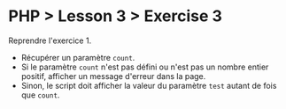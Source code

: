 # PHP > Lesson 3 > Exercise 3

Reprendre l'exercice 1.
- Récupérer un paramètre `count`.
- Si le paramètre `count` n'est pas défini ou n'est pas un nombre entier positif, afficher un message d'erreur dans la page.
- Sinon, le script doit afficher la valeur du paramètre `test` autant de fois que `count`.
